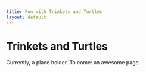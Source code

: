 ```yaml
---
title: Fun with Trinkets and Turtles
layout: default
---
```


# Trinkets and Turtles

Currently, a place holder.  To come: an awesome page. 

